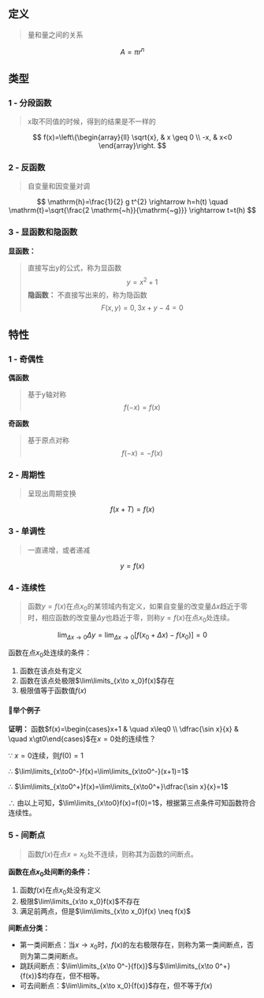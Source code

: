 ## 定义

> 量和量之间的关系


$$
A = \pi r^n
$$

## 类型

### 1 - 分段函数
> x取不同值的时候，得到的结果是不一样的

$$
f(x)=\left\{\begin{array}{ll}
\sqrt{x}, & x \geq 0 \\
-x, & x<0
\end{array}\right.
$$

### 2 - 反函数
> 自变量和因变量对调

$$
\mathrm{h}=\frac{1}{2} g t^{2} \rightarrow h=h(t) \quad \mathrm{t}=\sqrt{\frac{2 \mathrm{~h}}{\mathrm{~g}}} \rightarrow t=t(h)
$$

### 3 - 显函数和隐函数

**显函数：**
> 直接写出y的公式，称为显函数
$$
y=x^2+1
$$
**隐函数：**
> 不直接写出来的，称为隐函数
$$
F(x,y)=0,3x+y-4=0
$$

## 特性

### 1 - 奇偶性

**偶函数**
> 基于y轴对称
$$
f(-x)=f(x)
$$

**奇函数**
> 基于原点对称
$$
f(-x)=-f(x)
$$


### 2 - 周期性
> 呈现出周期变换

$$
f(x+T)=f(x)
$$

### 3 - 单调性
> 一直递增，或者递减

$$
y=f(x)
$$

### 4 - 连续性
> 函数$y=f(x)$在点$x_0$的某领域内有定义，如果自变量的改变量$\Delta x$趋近于零时，相应函数的改变量$\Delta y$也趋近于零，则称$y=f(x)$在点$x_0$处连续。

$$
\lim_{\Delta x\to0}\Delta y =\lim_{\Delta x\to0}\left[f\left(x_{0}+\Delta x\right)-f\left(x_{0}\right)\right]=0
$$

函数在点$x_0$处连续的条件：
1. 函数在该点处有定义
2. 函数在该点处极限$\lim\limits_{x\to x_0}f(x)$存在
3. 极限值等于函数值$f(x)$

#### 🌰举个例子

**证明：** 函数$f(x)=\begin{cases}x+1 & \quad x\leq0 \\ \dfrac{\sin x}{x} & \quad x\gt0\end{cases}$在$x=0$处的连续性？

∵ $x=0$连续，则$f(0)=1$

∴ $\lim\limits_{x\to0^-}f(x)=\lim\limits_{x\to0^-}(x+1)=1$

∴ $\lim\limits_{x\to0^+}f(x)=\lim\limits_{x\to0^+}\dfrac{\sin x}{x}=1$

∴ 由以上可知，$\lim\limits_{x\to0}f(x)=f(0)=1$，根据第三点条件可知函数符合连续性。

### 5 - 间断点

> 函数$f(x)$在点$x=x_0$处不连续，则称其为函数的间断点。

**函数在点$x_0$处间断的条件：**
1. 函数$f(x)$在点$x_0$处没有定义
2. 极限$\lim\limits_{x\to x_0}f(x)$不存在
3. 满足前两点，但是$\lim\limits_{x\to x_0}f(x) \neq f(x)$

**间断点分类：**
- 第一类间断点：当$x\to x_0$时，$f(x)$的左右极限存在，则称为第一类间断点，否则为第二类间断点。
- 跳跃间断点：$\lim\limits_{x\to 0^-}{f(x)}$与$\lim\limits_{x\to 0^+}{f(x)}$均存在，但不相等。
- 可去间断点：$\lim\limits_{x\to x_0}{f(x)}$存在，但不等于$f(x)$